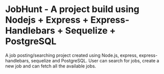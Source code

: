 # JobHunt - A project build using Nodejs + Express + Express-Handlebars + Sequelize + PostgreSQL

A job posting/searching project created using Node.js, express, express-handlebars, sequelize and PostgreSQL. User can search for jobs, create a new job and can fetch all the available jobs.